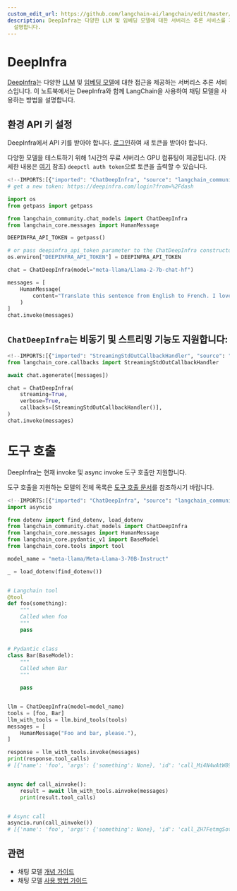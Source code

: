 ```yaml
---
custom_edit_url: https://github.com/langchain-ai/langchain/edit/master/docs/docs/integrations/chat/deepinfra.ipynb
description: DeepInfra는 다양한 LLM 및 임베딩 모델에 대한 서버리스 추론 서비스를 제공하며, LangChain과의 통합 방법을
  설명합니다.
---
```


# DeepInfra

[DeepInfra](https://deepinfra.com/?utm_source=langchain)는 다양한 [LLM](https://deepinfra.com/models?utm_source=langchain) 및 [임베딩 모델](https://deepinfra.com/models?type=embeddings&utm_source=langchain)에 대한 접근을 제공하는 서버리스 추론 서비스입니다. 이 노트북에서는 DeepInfra와 함께 LangChain을 사용하여 채팅 모델을 사용하는 방법을 설명합니다.

## 환경 API 키 설정
DeepInfra에서 API 키를 받아야 합니다. [로그인](https://deepinfra.com/login?from=%2Fdash)하여 새 토큰을 받아야 합니다.

다양한 모델을 테스트하기 위해 1시간의 무료 서버리스 GPU 컴퓨팅이 제공됩니다. (자세한 내용은 [여기](https://github.com/deepinfra/deepctl#deepctl) 참조)
`deepctl auth token`으로 토큰을 출력할 수 있습니다.

```python
<!--IMPORTS:[{"imported": "ChatDeepInfra", "source": "langchain_community.chat_models", "docs": "https://api.python.langchain.com/en/latest/chat_models/langchain_community.chat_models.deepinfra.ChatDeepInfra.html", "title": "DeepInfra"}, {"imported": "HumanMessage", "source": "langchain_core.messages", "docs": "https://api.python.langchain.com/en/latest/messages/langchain_core.messages.human.HumanMessage.html", "title": "DeepInfra"}]-->
# get a new token: https://deepinfra.com/login?from=%2Fdash

import os
from getpass import getpass

from langchain_community.chat_models import ChatDeepInfra
from langchain_core.messages import HumanMessage

DEEPINFRA_API_TOKEN = getpass()

# or pass deepinfra_api_token parameter to the ChatDeepInfra constructor
os.environ["DEEPINFRA_API_TOKEN"] = DEEPINFRA_API_TOKEN

chat = ChatDeepInfra(model="meta-llama/Llama-2-7b-chat-hf")

messages = [
    HumanMessage(
        content="Translate this sentence from English to French. I love programming."
    )
]
chat.invoke(messages)
```


## `ChatDeepInfra`는 비동기 및 스트리밍 기능도 지원합니다:

```python
<!--IMPORTS:[{"imported": "StreamingStdOutCallbackHandler", "source": "langchain_core.callbacks", "docs": "https://api.python.langchain.com/en/latest/callbacks/langchain_core.callbacks.streaming_stdout.StreamingStdOutCallbackHandler.html", "title": "DeepInfra"}]-->
from langchain_core.callbacks import StreamingStdOutCallbackHandler
```


```python
await chat.agenerate([messages])
```


```python
chat = ChatDeepInfra(
    streaming=True,
    verbose=True,
    callbacks=[StreamingStdOutCallbackHandler()],
)
chat.invoke(messages)
```


# 도구 호출

DeepInfra는 현재 invoke 및 async invoke 도구 호출만 지원합니다.

도구 호출을 지원하는 모델의 전체 목록은 [도구 호출 문서](https://deepinfra.com/docs/advanced/function_calling)를 참조하시기 바랍니다.

```python
<!--IMPORTS:[{"imported": "ChatDeepInfra", "source": "langchain_community.chat_models", "docs": "https://api.python.langchain.com/en/latest/chat_models/langchain_community.chat_models.deepinfra.ChatDeepInfra.html", "title": "DeepInfra"}, {"imported": "HumanMessage", "source": "langchain_core.messages", "docs": "https://api.python.langchain.com/en/latest/messages/langchain_core.messages.human.HumanMessage.html", "title": "DeepInfra"}, {"imported": "tool", "source": "langchain_core.tools", "docs": "https://api.python.langchain.com/en/latest/tools/langchain_core.tools.convert.tool.html", "title": "DeepInfra"}]-->
import asyncio

from dotenv import find_dotenv, load_dotenv
from langchain_community.chat_models import ChatDeepInfra
from langchain_core.messages import HumanMessage
from langchain_core.pydantic_v1 import BaseModel
from langchain_core.tools import tool

model_name = "meta-llama/Meta-Llama-3-70B-Instruct"

_ = load_dotenv(find_dotenv())


# Langchain tool
@tool
def foo(something):
    """
    Called when foo
    """
    pass


# Pydantic class
class Bar(BaseModel):
    """
    Called when Bar
    """

    pass


llm = ChatDeepInfra(model=model_name)
tools = [foo, Bar]
llm_with_tools = llm.bind_tools(tools)
messages = [
    HumanMessage("Foo and bar, please."),
]

response = llm_with_tools.invoke(messages)
print(response.tool_calls)
# [{'name': 'foo', 'args': {'something': None}, 'id': 'call_Mi4N4wAtW89OlbizFE1aDxDj'}, {'name': 'Bar', 'args': {}, 'id': 'call_daiE0mW454j2O1KVbmET4s2r'}]


async def call_ainvoke():
    result = await llm_with_tools.ainvoke(messages)
    print(result.tool_calls)


# Async call
asyncio.run(call_ainvoke())
# [{'name': 'foo', 'args': {'something': None}, 'id': 'call_ZH7FetmgSot4LHcMU6CEb8tI'}, {'name': 'Bar', 'args': {}, 'id': 'call_2MQhDifAJVoijZEvH8PeFSVB'}]
```


## 관련

- 채팅 모델 [개념 가이드](/docs/concepts/#chat-models)
- 채팅 모델 [사용 방법 가이드](/docs/how_to/#chat-models)